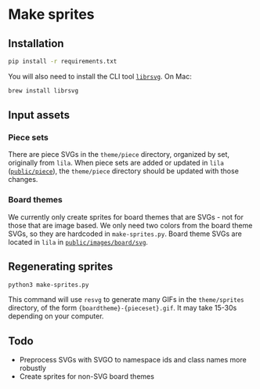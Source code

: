# Make sprites

## Installation

```bash
pip install -r requirements.txt
```

You will also need to install the CLI tool [`librsvg`](https://gitlab.gnome.org/GNOME/librsvg). On Mac:

```bash
brew install librsvg
```

## Input assets

### Piece sets

There are piece SVGs in the `theme/piece` directory, organized by set, originally from `lila`. When piece sets are added or updated in `lila` ([`public/piece`](https://github.com/lichess-org/lila/tree/master/public/piece)), the `theme/piece` directory should be updated with those changes.

### Board themes

We currently only create sprites for board themes that are SVGs - not for those that are image based. We only need two colors from the board theme SVGs, so they are hardcoded in `make-sprites.py`. Board theme SVGs are located in `lila` in [`public/images/board/svg`](https://github.com/lichess-org/lila/tree/master/public/images/board/svg).

## Regenerating sprites

```bash
python3 make-sprites.py
```

This command will use `resvg` to generate many GIFs in the `theme/sprites` directory, of the form `{boardtheme}-{pieceset}.gif`. It may take 15-30s depending on your computer.

## Todo

- Preprocess SVGs with SVGO to namespace ids and class names more robustly
- Create sprites for non-SVG board themes
